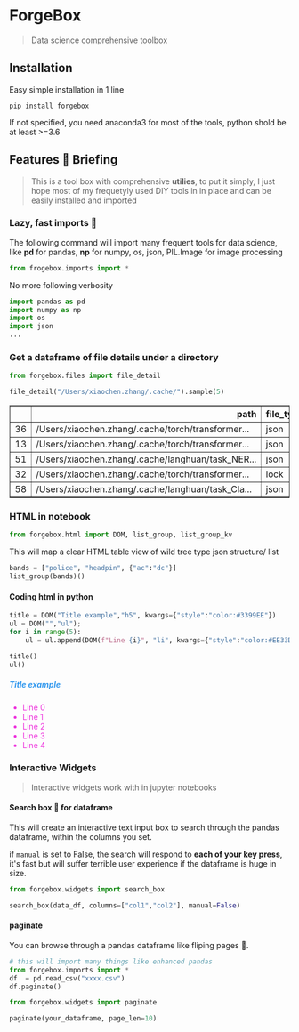 # ForgeBox
> Data science comprehensive toolbox

## Installation

Easy simple installation in 1 line
```shell
pip install forgebox
```

If not specified, you need anaconda3 for most of the tools, python shold be at least >=3.6

## Features 🚀 Briefing

> This is a tool box with comprehensive **utilies**, to put it simply, I just hope most of my frequetyly used DIY tools in in place and can be easily installed and imported

### Lazy, fast imports 🤯

The following command will import many frequent tools for data science, like **pd** for pandas, **np** for numpy, os, json, PIL.Image for image processing

```python
from frogebox.imports import *
```

No more following verbosity
```python
import pandas as pd
import numpy as np
import os
import json
...
```
### Get a dataframe of file details under a  directory

```python
from forgebox.files import file_detail
```

```python
file_detail("/Users/xiaochen.zhang/.cache/").sample(5)
```

<div>
<table border="1" class="dataframe">
  <thead>
    <tr style="text-align: right;">
      <th></th>
      <th>path</th>
      <th>file_type</th>
      <th>parent</th>
      <th>depth</th>
    </tr>
  </thead>
  <tbody>
    <tr>
      <td>36</td>
      <td>/Users/xiaochen.zhang/.cache/torch/transformer...</td>
      <td>json</td>
      <td>transformers</td>
      <td>7</td>
    </tr>
    <tr>
      <td>13</td>
      <td>/Users/xiaochen.zhang/.cache/torch/transformer...</td>
      <td>json</td>
      <td>transformers</td>
      <td>7</td>
    </tr>
    <tr>
      <td>51</td>
      <td>/Users/xiaochen.zhang/.cache/langhuan/task_NER...</td>
      <td>json</td>
      <td>task_NER_210121_140513</td>
      <td>7</td>
    </tr>
    <tr>
      <td>32</td>
      <td>/Users/xiaochen.zhang/.cache/torch/transformer...</td>
      <td>lock</td>
      <td>transformers</td>
      <td>7</td>
    </tr>
    <tr>
      <td>58</td>
      <td>/Users/xiaochen.zhang/.cache/langhuan/task_Cla...</td>
      <td>json</td>
      <td>task_Classify_210128_164710</td>
      <td>7</td>
    </tr>
  </tbody>
</table>
</div>


### HTML in notebook

```python
from forgebox.html import DOM, list_group, list_group_kv
```

This will map a clear HTML table view of wild tree type json structure/ list

```python
bands = ["police", "headpin", {"ac":"dc"}]
list_group(bands)()
```

#### Coding html in python

```python
title = DOM("Title example","h5", kwargs={"style":"color:#3399EE"})
ul = DOM("","ul");
for i in range(5):
    ul = ul.append(DOM(f"Line {i}", "li", kwargs={"style":"color:#EE33DD"}))

title()
ul()
```


<h5 style="color:#3399EE">Title example</h5>



<ul><li style="color:#EE33DD">Line 0</li><li style="color:#EE33DD">Line 1</li><li style="color:#EE33DD">Line 2</li><li style="color:#EE33DD">Line 3</li><li style="color:#EE33DD">Line 4</li></ul>


### Interactive Widgets
> Interactive widgets work with in jupyter notebooks

#### Search box 🔎 for dataframe
This will create an interactive text input box to search through the pandas dataframe, within the columns you set.

if ```manual``` is set to False, the search will respond to **each of your key press**, it's fast but will suffer terrible user experience if the dataframe is huge in size.

```python
from forgebox.widgets import search_box

search_box(data_df, columns=["col1","col2"], manual=False)
```

#### paginate
You can browse through a pandas dataframe like fliping pages 📄.

```python
# this will import many things like enhanced pandas
from forgebox.imports import *
df  = pd.read_csv("xxxx.csv")
df.paginate()
```

```python
from forgebox.widgets import paginate

paginate(your_dataframe, page_len=10)
```
